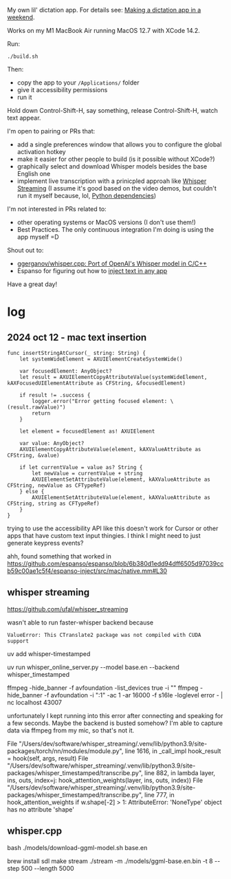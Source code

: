 My own lil' dictation app. For details see: [Making a dictation app in a weekend](https://kevinlynagh.com/newsletter/2024_10_transcription_app_art_wall/).

Works on my M1 MacBook Air running MacOS 12.7 with XCode 14.2.

Run:

    ./build.sh

Then:

- copy the app to your `/Applications/` folder
- give it accessibility permissions
- run it

Hold down Control-Shift-H, say something, release Control-Shift-H, watch text appear.

I'm open to pairing or PRs that:

- add a single preferences window that allows you to configure the global activation hotkey
- make it easier for other people to build (is it possible without XCode?)
- graphically select and download Whisper models besides the base English one
- implement live transcription with a prinicpled approah like [Whisper Streaming](https://github.com/ufal/whisper_streaming/) (I assume it's good based on the video demos, but couldn't run it myself because, lol, [Python dependencies](https://github.com/ufal/whisper_streaming/issues/129))

I'm not interested in PRs related to:

- other operating systems or MacOS versions (I don't use them!)
- Best Practices. The only continuous integration I'm doing is using the app myself =D


Shout out to:

- [ggerganov/whisper.cpp: Port of OpenAI's Whisper model in C/C++](https://github.com/ggerganov/whisper.cpp)
- Espanso for figuring out how to [inject text in any app](https://github.com/espanso/espanso/blob/6b380d1edd94dff6505d97039ccb59c00ae1c5f4/espanso-inject/src/mac/native.mm#L30)

Have a great day!


# log
## 2024 oct 12 - mac text insertion

    func insertStringAtCursor(_ string: String) {
        let systemWideElement = AXUIElementCreateSystemWide()
        
        var focusedElement: AnyObject?
        let result = AXUIElementCopyAttributeValue(systemWideElement, kAXFocusedUIElementAttribute as CFString, &focusedElement)
        
        if result != .success {
            logger.error("Error getting focused element: \(result.rawValue)")
            return
        }

        let element = focusedElement as! AXUIElement

        var value: AnyObject?
        AXUIElementCopyAttributeValue(element, kAXValueAttribute as CFString, &value)

        if let currentValue = value as? String {
            let newValue = currentValue + string
            AXUIElementSetAttributeValue(element, kAXValueAttribute as CFString, newValue as CFTypeRef)
        } else {
            AXUIElementSetAttributeValue(element, kAXValueAttribute as CFString, string as CFTypeRef)
        }
    }


trying to use the accessibility API like this doesn't work for Cursor or other apps that have custom text input thingies.
I think I might need to just generate keypress events?

ahh, found something that worked in https://github.com/espanso/espanso/blob/6b380d1edd94dff6505d97039ccb59c00ae1c5f4/espanso-inject/src/mac/native.mm#L30

## whisper streaming
https://github.com/ufal/whisper_streaming


wasn't able to run faster-whisper backend because 

    ValueError: This CTranslate2 package was not compiled with CUDA support

uv add whisper-timestamped

uv run whisper_online_server.py --model base.en --backend whisper_timestamped

ffmpeg -hide_banner -f avfoundation -list_devices true -i ""
ffmpeg -hide_banner -f avfoundation -i ":1" -ac 1 -ar 16000 -f s16le -loglevel error - | nc localhost 43007

unfortunately I kept running into this error after connecting and speaking for a few seconds.
Maybe the backend is busted somehow?
I'm able to capture data via ffmpeg from my mic, so that's not it.

  File "/Users/dev/software/whisper_streaming/.venv/lib/python3.9/site-packages/torch/nn/modules/module.py", line 1616, in _call_impl
    hook_result = hook(self, args, result)
  File "/Users/dev/software/whisper_streaming/.venv/lib/python3.9/site-packages/whisper_timestamped/transcribe.py", line 882, in <lambda>
    lambda layer, ins, outs, index=j: hook_attention_weights(layer, ins, outs, index))
  File "/Users/dev/software/whisper_streaming/.venv/lib/python3.9/site-packages/whisper_timestamped/transcribe.py", line 777, in hook_attention_weights
    if w.shape[-2] > 1:
AttributeError: 'NoneType' object has no attribute 'shape'


## whisper.cpp

bash ./models/download-ggml-model.sh base.en

brew install sdl
make stream
./stream -m ./models/ggml-base.en.bin -t 8 --step 500 --length 5000

